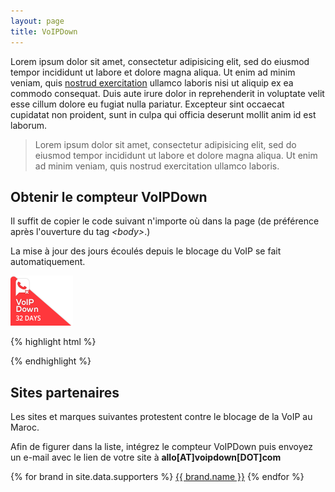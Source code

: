 ```yaml
---
layout: page
title: VoIPDown
---
```

Lorem ipsum dolor sit amet, consectetur adipisicing elit, sed do eiusmod tempor incididunt ut labore et dolore magna aliqua. Ut enim ad minim veniam, quis [nostrud exercitation](http://alexcarpenter.me) ullamco laboris nisi ut aliquip ex ea commodo consequat. Duis aute irure dolor in reprehenderit in voluptate velit esse cillum dolore eu fugiat nulla pariatur. Excepteur sint occaecat cupidatat non proident, sunt in culpa qui officia deserunt mollit anim id est laborum.

> Lorem ipsum dolor sit amet, consectetur adipisicing elit, sed do eiusmod tempor incididunt ut labore et dolore magna aliqua. Ut enim ad minim veniam, quis nostrud exercitation ullamco laboris.

## Obtenir le compteur VoIPDown

Il suffit de copier le code suivant n'importe où dans la page (de préférence après l'ouverture du tag *&lt;body&gt;*.)

La mise à jour des jours écoulés depuis le blocage du VoIP se fait automatiquement.

<img src="/assets/images/ribbon-example.png" alt="Compteur VoIPDown" width="100" height="80">

{% highlight html %}
  <script>
  (function(d, s) {
    var h = d.getElementsByTagName('head')[0];
    var js = d.createElement(s);
    js.type = 'text/javascript';
    js.src = 'http://voipdown.com/assets/js/voipdown.min.js';
    h.appendChild(js);
  }(document, 'script'));
  </script>
{% endhighlight %}

## Sites partenaires

Les sites et marques suivantes protestent contre le blocage de la VoIP au Maroc.

Afin de figurer dans la liste, intégrez le compteur VoIPDown puis envoyez un e-mail avec le lien de votre site à **allo[AT]voipdown[DOT]com**

{% for brand in site.data.supporters %}
  <a href="{{brand.link}}" target="_blank">{{ brand.name }}</a>
{% endfor %}